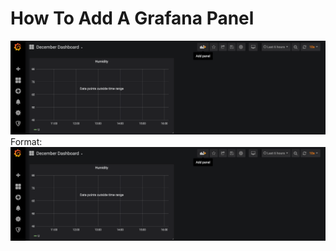 # How To Add A Grafana Panel
![GitHub Logo](./images/Grafana-Step-1.png)
Format: ![Grafana Add Panel pic](./images/Grafana-Step-1.png)
